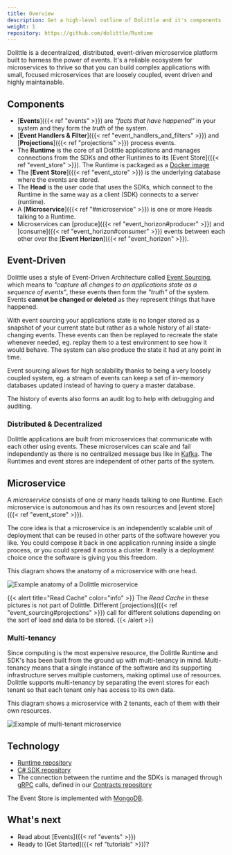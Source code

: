```yaml
---
title: Overview
description: Get a high-level outline of Dolittle and it's components
weight: 1
repository: https://github.com/dolittle/Runtime
---
```


Dolittle is a decentralized, distributed, event-driven microservice platform built to harness the power of events. It's a reliable ecosystem for microservices to thrive so that you can build complex applications with small, focused microservices that are loosely coupled, event driven and highly maintainable.

## Components
<!-- The Dolittle stack is composed of the SDKs, the Runtime, and the [Event Store]({{< ref "event_store" >}}). -->

- [**Events**]({{< ref "events" >}}) are _"facts that have happened"_ in your system and they form the _truth_ of the system.
- [**Event Handlers & Filter**]({{< ref "event_handlers_and_filters" >}}) and [**Projections**]({{< ref "projections" >}}) process events.
- The **Runtime** is the core of all Dolittle applications and manages connections from the SDKs and other Runtimes to its [Event Store]({{< ref "event_store" >}}). The Runtime is packaged as a [Docker image](https://hub.docker.com/r/dolittle/runtime)
- The [**Event Store**]({{< ref "event_store" >}}) is the underlying database where the events are stored.
- The **Head** is the user code that uses the SDKs, which connect to the Runtime in the same way as a client (SDK) connects to a server (runtime).
- A [**Microservice**]({{< ref "#microservice" >}}) is one or more Heads talking to a Runtime.
- Microservices can [produce]({{< ref "event_horizon#producer" >}}) and [consume]({{< ref "event_horizon#consumer" >}}) events between each other over the [**Event Horizon**]({{< ref "event_horizon" >}}).

## Event-Driven
Dolittle uses a style of Event-Driven Architecture called [Event Sourcing](https://martinfowler.com/eaaDev/EventSourcing.html), which means to _"capture all changes to an applications state as a sequence of events"_, these events then form the _"truth"_ of the system. Events **cannot be changed or deleted** as they represent things that have happened.

With event sourcing your applications state is no longer stored as a snapshot of your current state but rather as a whole history of all state-changing events. These events can then be replayed to recreate the state whenever needed, eg. replay them to a test environment to see how it would behave. The system can also produce the state it had at any point in time.

Event sourcing allows for high scalability thanks to being a very loosely coupled system, eg. a stream of events can keep a set of in-memory databases updated instead of having to query a master database.

The history of events also forms an audit log to help with debugging and auditing.

### Distributed & Decentralized
Dolittle applications are built from microservices that communicate with each other using events. These microservices can scale and fail independently as there is no centralized message bus like in [Kafka](https://kafka.apache.org/). The Runtimes and event stores are independent of other parts of the system.

## Microservice
A _microservice_ consists of one or many heads talking to one Runtime. Each microservice is autonomous and has its own resources and [event store]({{< ref "event_store" >}}).

The core idea is that a microservice is an independently scalable unit of deployment that can be reused in other parts of the software however you like. You could compose it back in one application running inside a single process, or you could spread it across a cluster. It really is a deployment choice once the software is giving you this freedom. 

This diagram shows the anatomy of a microservice with one head.

![Example anatomy of a Dolittle microservice](/images/concepts/anatomy.png)

{{< alert title="Read Cache" color="info" >}}
The _Read Cache_ in these pictures is not part of Dolittle. Different [projections]({{< ref "event_sourcing#projections" >}}) call for different solutions depending on the sort of load and data to be stored.
{{< /alert >}}


### Multi-tenancy
Since computing is the most expensive resource, the Dolittle Runtime and SDK's has been built from the ground up with multi-tenancy in mind. Multi-tenancy means that a single instance of the software and its supporting infrastructure serves multiple customers, making optimal use of resources. Dolittle supports multi-tenancy by separating the event stores for each tenant so that each tenant only has access to its own data.

This diagram shows a microservice with 2 tenants, each of them with their own resources.

![Example of multi-tenant microservice](/images/concepts/multitenant.png)

## Technology
- [Runtime repository](https://github.com/dolittle/runtime)
- [C# SDK repository](https://github.com/dolittle/dotnet.sdk)
- The connection between the runtime and the SDKs is managed through [gRPC](https://grpc.io/) calls, defined in our [Contracts repository](https://github.com/dolittle/contracts)

The Event Store is implemented with [MongoDB](https://www.mongodb.org/).

## What's next
- Read about [Events]({{< ref "events" >}})
- Ready to [Get Started]({{< ref "tutorials" >}})?
